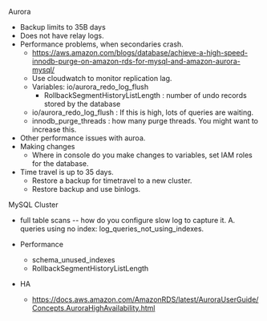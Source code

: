
Aurora
* Backup limits to 35B days
* Does not have relay logs.
* Performance problems, when secondaries crash. 
    * https://aws.amazon.com/blogs/database/achieve-a-high-speed-innodb-purge-on-amazon-rds-for-mysql-and-amazon-aurora-mysql/
    * Use cloudwatch to monitor replication lag.
    * Variables: io/aurora_redo_log_flush
        * RollbackSegmentHistoryListLength : number of undo records stored by the database
	* io/aurora_redo_log_flush : If this is high, lots of queries are waiting.
	* innodb_purge_threads : how many purge threads. You might want to increase this. 
* Other performance issues with auroa.
* Making changes
    * Where in console do you make changes to variables, set IAM roles for the database.
* Time travel is up to 35 days. 
    * Restore a backup for timetravel to a new cluster.
    * Restore backup and use binlogs. 

MySQL Cluster
* full table scans -- how do you configure slow log to capture it. A. queries using no index: log_queries_not_using_indexes.

* Performance
    * schema_unused_indexes
    * RollbackSegmentHistoryListLength

* HA
    * https://docs.aws.amazon.com/AmazonRDS/latest/AuroraUserGuide/Concepts.AuroraHighAvailability.html
